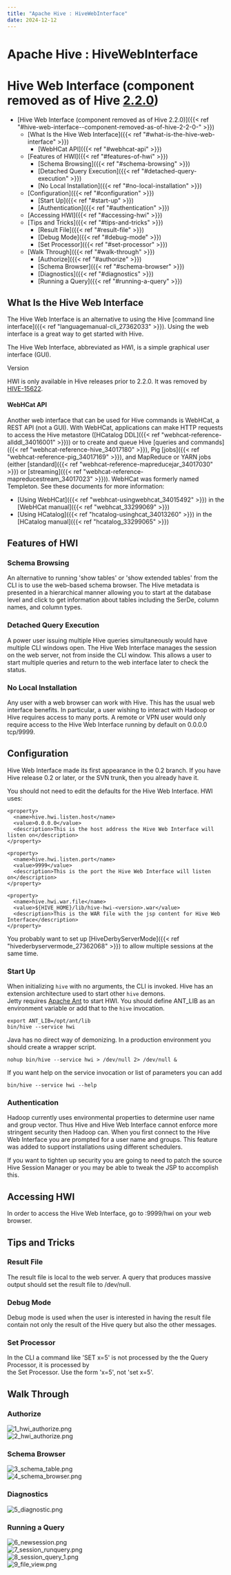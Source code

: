```yaml
---
title: "Apache Hive : HiveWebInterface"
date: 2024-12-12
---
```


# Apache Hive : HiveWebInterface

# Hive Web Interface (component removed as of Hive [2.2.0](https://issues.apache.org/jira/browse/HIVE-15622))

* [Hive Web Interface (component removed as of Hive 2.2.0)]({{< ref "#hive-web-interface--component-removed-as-of-hive-2-2-0-" >}})
	+ [What Is the Hive Web Interface]({{< ref "#what-is-the-hive-web-interface" >}})
		- [WebHCat API]({{< ref "#webhcat-api" >}})
	+ [Features of HWI]({{< ref "#features-of-hwi" >}})
		- [Schema Browsing]({{< ref "#schema-browsing" >}})
		- [Detached Query Execution]({{< ref "#detached-query-execution" >}})
		- [No Local Installation]({{< ref "#no-local-installation" >}})
	+ [Configuration]({{< ref "#configuration" >}})
		- [Start Up]({{< ref "#start-up" >}})
		- [Authentication]({{< ref "#authentication" >}})
	+ [Accessing HWI]({{< ref "#accessing-hwi" >}})
	+ [Tips and Tricks]({{< ref "#tips-and-tricks" >}})
		- [Result File]({{< ref "#result-file" >}})
		- [Debug Mode]({{< ref "#debug-mode" >}})
		- [Set Processor]({{< ref "#set-processor" >}})
	+ [Walk Through]({{< ref "#walk-through" >}})
		- [Authorize]({{< ref "#authorize" >}})
		- [Schema Browser]({{< ref "#schema-browser" >}})
		- [Diagnostics]({{< ref "#diagnostics" >}})
		- [Running a Query]({{< ref "#running-a-query" >}})

## What Is the Hive Web Interface

The Hive Web Interface is an alternative to using the Hive [command line interface]({{< ref "languagemanual-cli_27362033" >}}). Using the web interface is a great way to get started with Hive.

The Hive Web Interface, abbreviated as HWI, is a simple graphical user interface (GUI).

Version

HWI is only available in Hive releases prior to 2.2.0. It was removed by [HIVE-15622](https://issues.apache.org/jira/browse/HIVE-15622).

#### WebHCat API

Another web interface that can be used for Hive commands is WebHCat, a REST API (not a GUI). With WebHCat, applications can make HTTP requests to access the Hive metastore ([HCatalog DDL]({{< ref "webhcat-reference-allddl_34016001" >}})) or to create and queue Hive [queries and commands]({{< ref "webhcat-reference-hive_34017180" >}}), Pig [jobs]({{< ref "webhcat-reference-pig_34017169" >}}), and MapReduce or YARN jobs (either [standard]({{< ref "webhcat-reference-mapreducejar_34017030" >}}) or [streaming]({{< ref "webhcat-reference-mapreducestream_34017023" >}})). WebHCat was formerly named Templeton. See these documents for more information:

* [Using WebHCat]({{< ref "webhcat-usingwebhcat_34015492" >}}) in the [WebHCat manual]({{< ref "webhcat_33299069" >}})
* [Using HCatalog]({{< ref "hcatalog-usinghcat_34013260" >}}) in the [HCatalog manual]({{< ref "hcatalog_33299065" >}})

## Features of HWI

### Schema Browsing

An alternative to running 'show tables' or 'show extended tables' from the CLI is to use the web-based schema browser. The Hive metadata is presented in a hierarchical manner allowing you to start at the database level and click to get information about tables including the SerDe, column names, and column types.

### Detached Query Execution

A power user issuing multiple Hive queries simultaneously would have multiple CLI windows open. The Hive Web Interface manages the session on the web server, not from inside the CLI window. This allows a user to start multiple queries and return to the web interface later to check the status.

### No Local Installation

Any user with a web browser can work with Hive. This has the usual web interface benefits. In particular, a user wishing to interact with Hadoop or Hive requires access to many ports. A remote or VPN user would only require access to the Hive Web Interface running by default on 0.0.0.0 tcp/9999.

## Configuration

Hive Web Interface made its first appearance in the 0.2 branch. If you have Hive release 0.2 or later, or the SVN trunk, then you already have it.

You should not need to edit the defaults for the Hive Web Interface. HWI uses:

```
<property>
  <name>hive.hwi.listen.host</name>
  <value>0.0.0.0</value>
  <description>This is the host address the Hive Web Interface will listen on</description>
</property>

<property>
  <name>hive.hwi.listen.port</name>
  <value>9999</value>
  <description>This is the port the Hive Web Interface will listen on</description>
</property>

<property>
  <name>hive.hwi.war.file</name>
  <value>${HIVE_HOME}/lib/hive-hwi-<version>.war</value>
  <description>This is the WAR file with the jsp content for Hive Web Interface</description>
</property>

```

You probably want to set up [HiveDerbyServerMode]({{< ref "hivederbyservermode_27362068" >}}) to allow multiple sessions at the same time.

### Start Up

When initializing `hive` with no arguments, the CLI is invoked. Hive has an extension architecture used to start other `hive` demons.  
 Jetty requires [Apache Ant](http://ant.apache.org/) to start HWI. You should define ANT_LIB as an environment variable or add that to the `hive` invocation.

```
export ANT_LIB=/opt/ant/lib
bin/hive --service hwi

```

Java has no direct way of demonizing. In a production environment you should create a wrapper script.

```
nohup bin/hive --service hwi > /dev/null 2> /dev/null &

```

If you want help on the service invocation or list of parameters you can add

```
bin/hive --service hwi --help

```

### Authentication

Hadoop currently uses environmental properties to determine user name and group vector. Thus Hive and Hive Web Interface cannot enforce more stringent security then Hadoop can. When you first connect to the Hive Web Interface you are prompted for a user name and groups. This feature was added to support installations using different schedulers.

If you want to tighten up security you are going to need to patch the source Hive Session Manager or you may be able to tweak the JSP to accomplish this.

## Accessing HWI

In order to access the Hive Web Interface, go to <Hive Server Address>:9999/hwi on your web browser.

## Tips and Tricks

### Result File

The result file is local to the web server. A query that produces massive output should set the result file to /dev/null.

### Debug Mode

Debug mode is used when the user is interested in having the result file contain not only the result of the Hive query but also the other messages.

### Set Processor

In the CLI a command like 'SET x=5' is not processed by the the Query Processor, it is processed by  
 the Set Processor. Use the form 'x=5', not 'set x=5'.

## Walk Through

### Authorize

![](plugins/servlet/confluence/placeholder/unknown-attachment "1_hwi_authorize.png")  
 ![](plugins/servlet/confluence/placeholder/unknown-attachment "2_hwi_authorize.png")

### Schema Browser

![](plugins/servlet/confluence/placeholder/unknown-attachment "3_schema_table.png")  
 ![](plugins/servlet/confluence/placeholder/unknown-attachment "4_schema_browser.png")

### Diagnostics

![](plugins/servlet/confluence/placeholder/unknown-attachment "5_diagnostic.png")

### Running a Query

![](plugins/servlet/confluence/placeholder/unknown-attachment "6_newsession.png")  
 ![](plugins/servlet/confluence/placeholder/unknown-attachment "7_session_runquery.png")  
 ![](plugins/servlet/confluence/placeholder/unknown-attachment "8_session_query_1.png")  
 ![](plugins/servlet/confluence/placeholder/unknown-attachment "9_file_view.png")

 

 

